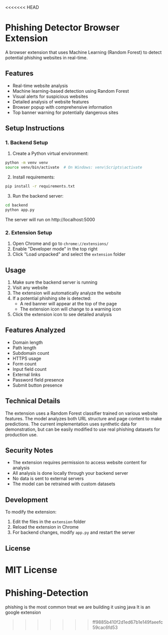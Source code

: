 <<<<<<< HEAD
# Phishing Detector Browser Extension

A browser extension that uses Machine Learning (Random Forest) to detect potential phishing websites in real-time.

## Features

- Real-time website analysis
- Machine learning-based detection using Random Forest
- Visual alerts for suspicious websites
- Detailed analysis of website features
- Browser popup with comprehensive information
- Top banner warning for potentially dangerous sites

## Setup Instructions

### 1. Backend Setup

1. Create a Python virtual environment:
```bash
python -m venv venv
source venv/bin/activate  # On Windows: venv\Scripts\activate
```

2. Install requirements:
```bash
pip install -r requirements.txt
```

3. Run the backend server:
```bash
cd backend
python app.py
```

The server will run on http://localhost:5000

### 2. Extension Setup

1. Open Chrome and go to `chrome://extensions/`
2. Enable "Developer mode" in the top right
3. Click "Load unpacked" and select the `extension` folder

## Usage

1. Make sure the backend server is running
2. Visit any website
3. The extension will automatically analyze the website
4. If a potential phishing site is detected:
   - A red banner will appear at the top of the page
   - The extension icon will change to a warning icon
5. Click the extension icon to see detailed analysis

## Features Analyzed

- Domain length
- Path length
- Subdomain count
- HTTPS usage
- Form count
- Input field count
- External links
- Password field presence
- Submit button presence

## Technical Details

The extension uses a Random Forest classifier trained on various website features. The model analyzes both URL structure and page content to make predictions. The current implementation uses synthetic data for demonstration, but can be easily modified to use real phishing datasets for production use.

## Security Notes

- The extension requires permission to access website content for analysis
- All analysis is done locally through your backend server
- No data is sent to external servers
- The model can be retrained with custom datasets

## Development

To modify the extension:
1. Edit the files in the `extension` folder
2. Reload the extension in Chrome
3. For backend changes, modify `app.py` and restart the server

## License

MIT License 
=======
# Phishing-Detection
phishing is the most common treat
we are building it using java
It is an google extension
>>>>>>> ff9885b410f2d1ed67b1e149faeefc59cac6fd53
